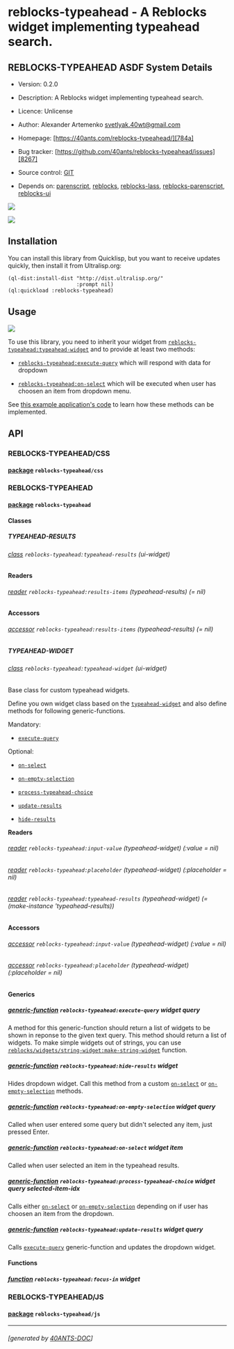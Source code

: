 <a id="x-28REBLOCKS-TYPEAHEAD-DOCS-2FINDEX-3A-40README-2040ANTS-DOC-2FLOCATIVES-3ASECTION-29"></a>

# reblocks-typeahead - A Reblocks widget implementing typeahead search.

<a id="reblocks-typeahead-asdf-system-details"></a>

## REBLOCKS-TYPEAHEAD ASDF System Details

* Version: 0.2.0

* Description: A Reblocks widget implementing typeahead search.

* Licence: Unlicense

* Author: Alexander Artemenko <svetlyak.40wt@gmail.com>

* Homepage: [https://40ants.com/reblocks-typeahead/][784a]

* Bug tracker: [https://github.com/40ants/reblocks-typeahead/issues][8267]

* Source control: [GIT][91a7]

* Depends on: [parenscript][7921], [reblocks][184b], [reblocks-lass][28e0], [reblocks-parenscript][c07c], [reblocks-ui][4376]

[![](https://github-actions.40ants.com/40ants/reblocks-typeahead/matrix.svg?only=ci.run-tests)][f8ea]

![](http://quickdocs.org/badge/reblocks-typeahead.svg)

<a id="x-28REBLOCKS-TYPEAHEAD-DOCS-2FINDEX-3A-3A-40INSTALLATION-2040ANTS-DOC-2FLOCATIVES-3ASECTION-29"></a>

## Installation

You can install this library from Quicklisp, but you want to receive updates quickly, then install it from Ultralisp.org:

```
(ql-dist:install-dist "http://dist.ultralisp.org/"
                      :prompt nil)
(ql:quickload :reblocks-typeahead)
```
<a id="x-28REBLOCKS-TYPEAHEAD-DOCS-2FINDEX-3A-3A-40USAGE-2040ANTS-DOC-2FLOCATIVES-3ASECTION-29"></a>

## Usage

![](https://storage.yandexcloud.net/40ants-blog-images/reblocks-typeahead-example.gif)

To use this library, you need to inherit your widget from [`reblocks-typeahead:typeahead-widget`][9e7b]
and to provide at least two methods:

* [`reblocks-typeahead:execute-query`][c957] which will respond with data for dropdown

* [`reblocks-typeahead:on-select`][0a41] which will be executed when user has choosen an item from dropdown menu.

See [this example application's code][3c58]
to learn how these methods can be implemented.

<a id="x-28REBLOCKS-TYPEAHEAD-DOCS-2FINDEX-3A-3A-40API-2040ANTS-DOC-2FLOCATIVES-3ASECTION-29"></a>

## API

<a id="x-28REBLOCKS-TYPEAHEAD-DOCS-2FINDEX-3A-3A-40REBLOCKS-TYPEAHEAD-2FCSS-3FPACKAGE-2040ANTS-DOC-2FLOCATIVES-3ASECTION-29"></a>

### REBLOCKS-TYPEAHEAD/CSS

<a id="x-28-23A-28-2822-29-20BASE-CHAR-20-2E-20-22REBLOCKS-TYPEAHEAD-2FCSS-22-29-20PACKAGE-29"></a>

#### [package](9f39) `reblocks-typeahead/css`

<a id="x-28REBLOCKS-TYPEAHEAD-DOCS-2FINDEX-3A-3A-40REBLOCKS-TYPEAHEAD-3FPACKAGE-2040ANTS-DOC-2FLOCATIVES-3ASECTION-29"></a>

### REBLOCKS-TYPEAHEAD

<a id="x-28-23A-28-2818-29-20BASE-CHAR-20-2E-20-22REBLOCKS-TYPEAHEAD-22-29-20PACKAGE-29"></a>

#### [package](decc) `reblocks-typeahead`

<a id="x-28REBLOCKS-TYPEAHEAD-DOCS-2FINDEX-3A-3A-7C-40REBLOCKS-TYPEAHEAD-3FClasses-SECTION-7C-2040ANTS-DOC-2FLOCATIVES-3ASECTION-29"></a>

#### Classes

<a id="x-28REBLOCKS-TYPEAHEAD-DOCS-2FINDEX-3A-3A-40REBLOCKS-TYPEAHEAD-24TYPEAHEAD-RESULTS-3FCLASS-2040ANTS-DOC-2FLOCATIVES-3ASECTION-29"></a>

##### TYPEAHEAD-RESULTS

<a id="x-28REBLOCKS-TYPEAHEAD-3ATYPEAHEAD-RESULTS-20CLASS-29"></a>

###### [class](950c) `reblocks-typeahead:typeahead-results` (ui-widget)

**Readers**

<a id="x-28REBLOCKS-TYPEAHEAD-3ARESULTS-ITEMS-20-2840ANTS-DOC-2FLOCATIVES-3AREADER-20REBLOCKS-TYPEAHEAD-3ATYPEAHEAD-RESULTS-29-29"></a>

###### [reader](e3f3) `reblocks-typeahead:results-items` (typeahead-results) (= nil)

**Accessors**

<a id="x-28REBLOCKS-TYPEAHEAD-3ARESULTS-ITEMS-20-2840ANTS-DOC-2FLOCATIVES-3AACCESSOR-20REBLOCKS-TYPEAHEAD-3ATYPEAHEAD-RESULTS-29-29"></a>

###### [accessor](e3f3) `reblocks-typeahead:results-items` (typeahead-results) (= nil)

<a id="x-28REBLOCKS-TYPEAHEAD-DOCS-2FINDEX-3A-3A-40REBLOCKS-TYPEAHEAD-24TYPEAHEAD-WIDGET-3FCLASS-2040ANTS-DOC-2FLOCATIVES-3ASECTION-29"></a>

##### TYPEAHEAD-WIDGET

<a id="x-28REBLOCKS-TYPEAHEAD-3ATYPEAHEAD-WIDGET-20CLASS-29"></a>

###### [class](b0d5) `reblocks-typeahead:typeahead-widget` (ui-widget)

Base class for custom typeahead widgets.

Define you own widget class based on the [`typeahead-widget`][9e7b]
and also define methods for following generic-functions.

Mandatory:

* [`execute-query`][c957]

Optional:

* [`on-select`][0a41]

* [`on-empty-selection`][d21f]

* [`process-typeahead-choice`][12c7]

* [`update-results`][607c]

* [`hide-results`][7fcf]

**Readers**

<a id="x-28REBLOCKS-TYPEAHEAD-3AINPUT-VALUE-20-2840ANTS-DOC-2FLOCATIVES-3AREADER-20REBLOCKS-TYPEAHEAD-3ATYPEAHEAD-WIDGET-29-29"></a>

###### [reader](081c) `reblocks-typeahead:input-value` (typeahead-widget) (:value = nil)

<a id="x-28REBLOCKS-TYPEAHEAD-3APLACEHOLDER-20-2840ANTS-DOC-2FLOCATIVES-3AREADER-20REBLOCKS-TYPEAHEAD-3ATYPEAHEAD-WIDGET-29-29"></a>

###### [reader](1841) `reblocks-typeahead:placeholder` (typeahead-widget) (:placeholder = nil)

<a id="x-28REBLOCKS-TYPEAHEAD-3ATYPEAHEAD-RESULTS-20-2840ANTS-DOC-2FLOCATIVES-3AREADER-20REBLOCKS-TYPEAHEAD-3ATYPEAHEAD-WIDGET-29-29"></a>

###### [reader](d347) `reblocks-typeahead:typeahead-results` (typeahead-widget) (= (make-instance 'typeahead-results))

**Accessors**

<a id="x-28REBLOCKS-TYPEAHEAD-3AINPUT-VALUE-20-2840ANTS-DOC-2FLOCATIVES-3AACCESSOR-20REBLOCKS-TYPEAHEAD-3ATYPEAHEAD-WIDGET-29-29"></a>

###### [accessor](081c) `reblocks-typeahead:input-value` (typeahead-widget) (:value = nil)

<a id="x-28REBLOCKS-TYPEAHEAD-3APLACEHOLDER-20-2840ANTS-DOC-2FLOCATIVES-3AACCESSOR-20REBLOCKS-TYPEAHEAD-3ATYPEAHEAD-WIDGET-29-29"></a>

###### [accessor](1841) `reblocks-typeahead:placeholder` (typeahead-widget) (:placeholder = nil)

<a id="x-28REBLOCKS-TYPEAHEAD-DOCS-2FINDEX-3A-3A-7C-40REBLOCKS-TYPEAHEAD-3FGenerics-SECTION-7C-2040ANTS-DOC-2FLOCATIVES-3ASECTION-29"></a>

#### Generics

<a id="x-28REBLOCKS-TYPEAHEAD-3AEXECUTE-QUERY-20GENERIC-FUNCTION-29"></a>

##### [generic-function](e507) `reblocks-typeahead:execute-query` widget query

A method for this generic-function should return a list of widgets to be shown in reponse to the given text query.
This method should return a list of widgets.
To make simple widgets out of strings, you can use
[`reblocks/widgets/string-widget:make-string-widget`][07eb] function.

<a id="x-28REBLOCKS-TYPEAHEAD-3AHIDE-RESULTS-20GENERIC-FUNCTION-29"></a>

##### [generic-function](6b42) `reblocks-typeahead:hide-results` widget

Hides dropdown widget. Call this method from a custom [`on-select`][0a41] or [`on-empty-selection`][d21f] methods.

<a id="x-28REBLOCKS-TYPEAHEAD-3AON-EMPTY-SELECTION-20GENERIC-FUNCTION-29"></a>

##### [generic-function](2451) `reblocks-typeahead:on-empty-selection` widget query

Called when user entered some query but didn't selected any item, just pressed Enter.

<a id="x-28REBLOCKS-TYPEAHEAD-3AON-SELECT-20GENERIC-FUNCTION-29"></a>

##### [generic-function](5611) `reblocks-typeahead:on-select` widget item

Called when user selected an item in the typeahead results.

<a id="x-28REBLOCKS-TYPEAHEAD-3APROCESS-TYPEAHEAD-CHOICE-20GENERIC-FUNCTION-29"></a>

##### [generic-function](b8d1) `reblocks-typeahead:process-typeahead-choice` widget query selected-item-idx

Calls either [`on-select`][0a41] or [`on-empty-selection`][d21f] depending on if user has choosen an item from the dropdown.

<a id="x-28REBLOCKS-TYPEAHEAD-3AUPDATE-RESULTS-20GENERIC-FUNCTION-29"></a>

##### [generic-function](d9ee) `reblocks-typeahead:update-results` widget query

Calls [`execute-query`][c957] generic-function and updates the dropdown widget.

<a id="x-28REBLOCKS-TYPEAHEAD-DOCS-2FINDEX-3A-3A-7C-40REBLOCKS-TYPEAHEAD-3FFunctions-SECTION-7C-2040ANTS-DOC-2FLOCATIVES-3ASECTION-29"></a>

#### Functions

<a id="x-28REBLOCKS-TYPEAHEAD-3AFOCUS-IN-20FUNCTION-29"></a>

##### [function](0531) `reblocks-typeahead:focus-in` widget

<a id="x-28REBLOCKS-TYPEAHEAD-DOCS-2FINDEX-3A-3A-40REBLOCKS-TYPEAHEAD-2FJS-3FPACKAGE-2040ANTS-DOC-2FLOCATIVES-3ASECTION-29"></a>

### REBLOCKS-TYPEAHEAD/JS

<a id="x-28-23A-28-2821-29-20BASE-CHAR-20-2E-20-22REBLOCKS-TYPEAHEAD-2FJS-22-29-20PACKAGE-29"></a>

#### [package](86ee) `reblocks-typeahead/js`


[784a]: https://40ants.com/reblocks-typeahead/
[c957]: https://40ants.com/reblocks-typeahead/#x-28REBLOCKS-TYPEAHEAD-3AEXECUTE-QUERY-20GENERIC-FUNCTION-29
[7fcf]: https://40ants.com/reblocks-typeahead/#x-28REBLOCKS-TYPEAHEAD-3AHIDE-RESULTS-20GENERIC-FUNCTION-29
[d21f]: https://40ants.com/reblocks-typeahead/#x-28REBLOCKS-TYPEAHEAD-3AON-EMPTY-SELECTION-20GENERIC-FUNCTION-29
[0a41]: https://40ants.com/reblocks-typeahead/#x-28REBLOCKS-TYPEAHEAD-3AON-SELECT-20GENERIC-FUNCTION-29
[12c7]: https://40ants.com/reblocks-typeahead/#x-28REBLOCKS-TYPEAHEAD-3APROCESS-TYPEAHEAD-CHOICE-20GENERIC-FUNCTION-29
[9e7b]: https://40ants.com/reblocks-typeahead/#x-28REBLOCKS-TYPEAHEAD-3ATYPEAHEAD-WIDGET-20CLASS-29
[607c]: https://40ants.com/reblocks-typeahead/#x-28REBLOCKS-TYPEAHEAD-3AUPDATE-RESULTS-20GENERIC-FUNCTION-29
[07eb]: https://40ants.com/reblocks/widgets/#x-28REBLOCKS-2FWIDGETS-2FSTRING-WIDGET-3AMAKE-STRING-WIDGET-20FUNCTION-29
[91a7]: https://github.com/40ants/reblocks-typeahead
[f8ea]: https://github.com/40ants/reblocks-typeahead/actions
[decc]: https://github.com/40ants/reblocks-typeahead/blob/12c566e378dffdae816788d6fcc91add1c5e6e27/src/core.lisp#L1
[6b42]: https://github.com/40ants/reblocks-typeahead/blob/12c566e378dffdae816788d6fcc91add1c5e6e27/src/core.lisp#L104
[e507]: https://github.com/40ants/reblocks-typeahead/blob/12c566e378dffdae816788d6fcc91add1c5e6e27/src/core.lisp#L115
[0531]: https://github.com/40ants/reblocks-typeahead/blob/12c566e378dffdae816788d6fcc91add1c5e6e27/src/core.lisp#L163
[950c]: https://github.com/40ants/reblocks-typeahead/blob/12c566e378dffdae816788d6fcc91add1c5e6e27/src/core.lisp#L29
[e3f3]: https://github.com/40ants/reblocks-typeahead/blob/12c566e378dffdae816788d6fcc91add1c5e6e27/src/core.lisp#L30
[b0d5]: https://github.com/40ants/reblocks-typeahead/blob/12c566e378dffdae816788d6fcc91add1c5e6e27/src/core.lisp#L34
[d347]: https://github.com/40ants/reblocks-typeahead/blob/12c566e378dffdae816788d6fcc91add1c5e6e27/src/core.lisp#L35
[1841]: https://github.com/40ants/reblocks-typeahead/blob/12c566e378dffdae816788d6fcc91add1c5e6e27/src/core.lisp#L37
[081c]: https://github.com/40ants/reblocks-typeahead/blob/12c566e378dffdae816788d6fcc91add1c5e6e27/src/core.lisp#L40
[5611]: https://github.com/40ants/reblocks-typeahead/blob/12c566e378dffdae816788d6fcc91add1c5e6e27/src/core.lisp#L61
[2451]: https://github.com/40ants/reblocks-typeahead/blob/12c566e378dffdae816788d6fcc91add1c5e6e27/src/core.lisp#L70
[b8d1]: https://github.com/40ants/reblocks-typeahead/blob/12c566e378dffdae816788d6fcc91add1c5e6e27/src/core.lisp#L78
[d9ee]: https://github.com/40ants/reblocks-typeahead/blob/12c566e378dffdae816788d6fcc91add1c5e6e27/src/core.lisp#L93
[9f39]: https://github.com/40ants/reblocks-typeahead/blob/12c566e378dffdae816788d6fcc91add1c5e6e27/src/css.lisp#L1
[86ee]: https://github.com/40ants/reblocks-typeahead/blob/12c566e378dffdae816788d6fcc91add1c5e6e27/src/js.lisp#L1
[8267]: https://github.com/40ants/reblocks-typeahead/issues
[3c58]: https://github.com/40ants/reblocks-typeahead/tree/master/example
[7921]: https://quickdocs.org/parenscript
[184b]: https://quickdocs.org/reblocks
[28e0]: https://quickdocs.org/reblocks-lass
[c07c]: https://quickdocs.org/reblocks-parenscript
[4376]: https://quickdocs.org/reblocks-ui

* * *
###### [generated by [40ANTS-DOC](https://40ants.com/doc/)]
